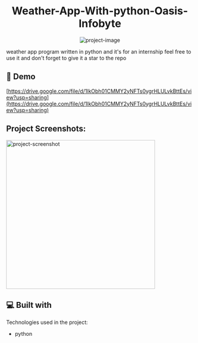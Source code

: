 <h1 align="center" id="title">Weather-App-With-python-Oasis-Infobyte</h1>

<p align="center"><img src="https://drive.google.com/file/d/1lkObh01CMMY2yNFTs0ygrHLULvkBttEs/view?usp=sharing" alt="project-image"></p>

<p id="description">weather app program written in python and it's for an internship feel free to use it and don't forget to give it a star to the repo</p>

<h2>🚀 Demo</h2>

[https://drive.google.com/file/d/1lkObh01CMMY2yNFTs0ygrHLULvkBttEs/view?usp=sharing](https://drive.google.com/file/d/1lkObh01CMMY2yNFTs0ygrHLULvkBttEs/view?usp=sharing)

<h2>Project Screenshots:</h2>

<img src="https://drive.google.com/file/d/1lkObh01CMMY2yNFTs0ygrHLULvkBttEs/view?usp=sharing" alt="project-screenshot" width="400" height="400/">

  
  
<h2>💻 Built with</h2>

Technologies used in the project:

*   python
